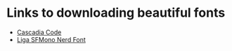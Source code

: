 # Links to downloading beautiful fonts

- [Cascadia Code](https://github.com/microsoft/cascadia-code)
- [Liga SFMono Nerd Font](https://github.com/shaunsingh/SFMono-Nerd-Font-Ligaturized)
